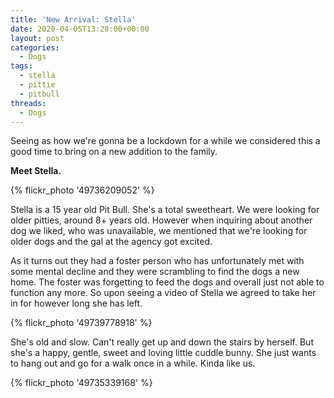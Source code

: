 ```yaml
---
title: 'New Arrival: Stella'
date: 2020-04-05T13:28:00+00:00
layout: post
categories:
  - Dogs
tags:
  - stella
  - pittie
  - pitbull
threads:
  - Dogs
---
```


Seeing as how we're gonna be a lockdown for a while we considered this a good time to bring on a new addition to the family.

**Meet Stella.**

{% flickr_photo '49736209052' %}

Stella is a 15 year old Pit Bull. She's a total sweetheart. We were looking for older pitties, around 8+ years old. However when inquiring about another dog we liked, who was unavailable, we mentioned that we're looking for older dogs and the gal at the agency got excited.

As it turns out they had a foster person who has unfortunately met with some mental decline and they were scrambling to find the dogs a new home. The foster was forgetting to feed the dogs and overall just not able to function any more. So upon seeing a video of Stella we agreed to take her in for however long she has left.

{% flickr_photo '49739778918' %}

She's old and slow. Can't really get up and down the stairs by herself. But she's a happy, gentle, sweet and loving little cuddle bunny. She just wants to hang out and go for a walk once in a while. Kinda like us.

{% flickr_photo '49735339168' %}
